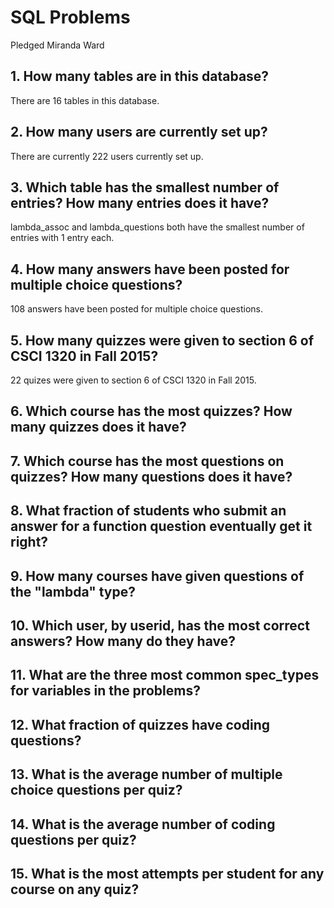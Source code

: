 # SQL Problems
Pledged Miranda Ward

## 1. How many tables are in this database?
There are 16 tables in this database.

## 2. How many users are currently set up?
There are currently 222 users currently set up.

## 3. Which table has the smallest number of entries? How many entries does it have?
lambda_assoc and lambda_questions both have the smallest number of entries with 1 entry each.

## 4. How many answers have been posted for multiple choice questions?
108 answers have been posted for multiple choice questions.

## 5. How many quizzes were given to section 6 of CSCI 1320 in Fall 2015?
22 quizes were given to section 6 of CSCI 1320 in Fall 2015.

## 6. Which course has the most quizzes? How many quizzes does it have?


## 7. Which course has the most questions on quizzes? How many questions does it have?


## 8. What fraction of students who submit an answer for a function question eventually get it right?


## 9. How many courses have given questions of the "lambda" type?


## 10. Which user, by userid, has the most correct answers? How many do they have?


## 11. What are the three most common spec_types for variables in the problems?


## 12. What fraction of quizzes have coding questions?


## 13. What is the average number of multiple choice questions per quiz?


## 14. What is the average number of coding questions per quiz?


## 15. What is the most attempts per student for any course on any quiz?


